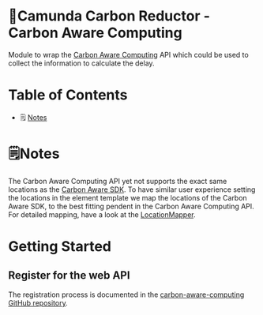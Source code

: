 # 🌱Camunda Carbon Reductor - Carbon Aware Computing

Module to wrap the [Carbon Aware Computing](https://www.carbon-aware-computing.com/) API which could be used 
to collect the information to calculate the delay. 

# Table of Contents

* 🗒 [Notes](#notes)

# 🗒️Notes

The Carbon Aware Computing API yet not supports the exact same locations as the 
[Carbon Aware SDK](../api-carbon-aware/README.md). To have similar user experience setting the locations
in the element template we map the locations of the Carbon Aware SDK, to the best fitting pendent in the Carbon 
Aware Computing API. For detailed mapping, have a look at the [LocationMapper](../../carbon-reductor-core/src/main/java/de/envite/greenbpm/carbonreductor/core/adapter/carbonawarecomputing/LocationMapper.java). 

# Getting Started

## Register for the web API

The registration process is documented in the [carbon-aware-computing GitHub repository](https://github.com/bluehands/Carbon-Aware-Computing#web-api).
